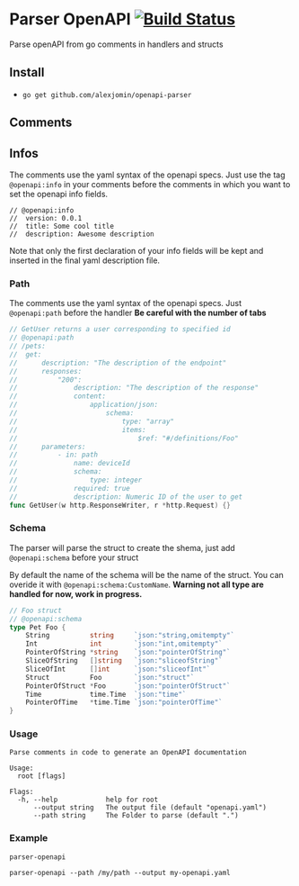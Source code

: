 # Parser OpenAPI [![Build Status](https://travis-ci.org/alexjomin/openapi-parser.svg?branch=master)](https://travis-ci.org/alexjomin/openapi-parser)

Parse openAPI from go comments in handlers and structs

## Install

+ `go get github.com/alexjomin/openapi-parser`

## Comments

## Infos

The comments use the yaml syntax of the openapi specs. Just use the tag `@openapi:info` in your comments before the comments in which you want to set the openapi info fields.

```golang
// @openapi:info
//  version: 0.0.1
//  title: Some cool title
//  description: Awesome description
```

Note that only the first declaration of your info fields will be kept and inserted in the final yaml description file.

### Path

The comments use the yaml syntax of the openapi specs. Just `@openapi:path` before the handler
**Be careful with the number of tabs**

```go
// GetUser returns a user corresponding to specified id
// @openapi:path
// /pets:
//	get:
//		description: "The description of the endpoint"
//		responses:
//			"200":
//				description: "The description of the response"
//				content:
//					application/json:
//						schema:
//							type: "array"
//							items:
//								$ref: "#/definitions/Foo"
//		parameters:
//			- in: path
//				name: deviceId
//				schema:
//					type: integer
//				required: true
//				description: Numeric ID of the user to get
func GetUser(w http.ResponseWriter, r *http.Request) {}
```

### Schema

The parser will parse the struct to create the shema, just add `@openapi:schema` before your struct

By default the name of the schema will be the name of the struct. You can overide it with `@openapi:schema:CustomName`. **Warning not all type are handled for now, work in progress.**

```go
// Foo struct
// @openapi:schema
type Pet Foo {
	String          string     `json:"string,omitempty"`
	Int             int        `json:"int,omitempty"`
	PointerOfString *string    `json:"pointerOfString"`
	SliceOfString   []string   `json:"sliceofString"`
	SliceOfInt      []int      `json:"sliceofInt"`
	Struct          Foo        `json:"struct"`
	PointerOfStruct *Foo       `json:"pointerOfStruct"`
	Time            time.Time  `json:"time"`
	PointerOfTime   *time.Time `json:"pointerOfTime"`
}
```

### Usage

```
Parse comments in code to generate an OpenAPI documentation

Usage:
  root [flags]

Flags:
  -h, --help            help for root
      --output string   The output file (default "openapi.yaml")
      --path string     The Folder to parse (default ".")
```

### Example

`parser-openapi`

`parser-openapi --path /my/path --output my-openapi.yaml`
